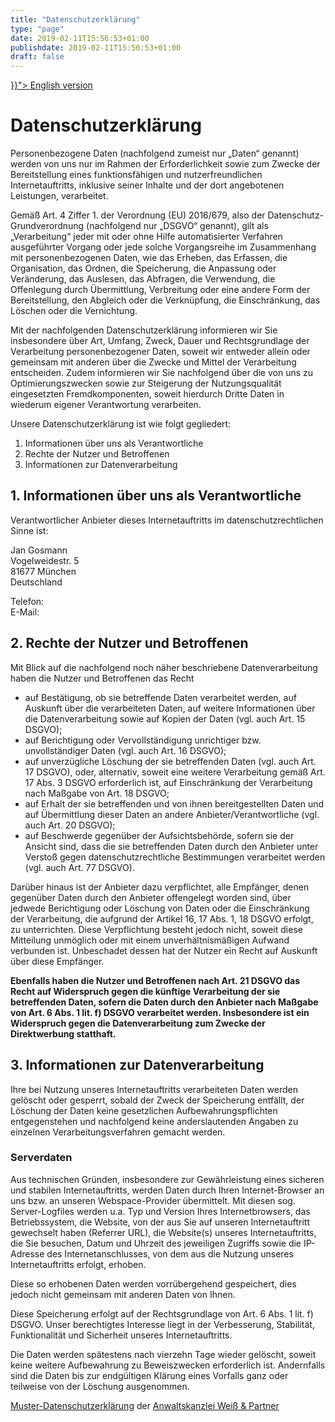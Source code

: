 ```yaml
---
title: "Datenschutzerklärung"
type: "page"
date: 2019-02-11T15:56:53+01:00
publishdate: 2019-02-11T15:56:53+01:00
draft: false
---
```


<p>
<a href="{{< relref path="/legal/privacy" lang="en" >}}">
    <span class="split-flag">
        <span class="flag-icon flag-icon-us ul"></span>
        <span class="flag-icon flag-icon-gb lr"></span>
    </span>
    English version
</a>
</p>

# Datenschutzerklärung

Personenbezogene Daten (nachfolgend zumeist nur „Daten“ genannt) werden von uns
nur im Rahmen der Erforderlichkeit sowie zum Zwecke der Bereitstellung eines
funktionsfähigen und nutzerfreundlichen Internetauftritts, inklusive seiner
Inhalte und der dort angebotenen Leistungen, verarbeitet.

Gemäß Art. 4 Ziffer 1. der Verordnung (EU) 2016/679, also der
Datenschutz-Grundverordnung (nachfolgend nur „DSGVO“ genannt), gilt als
„Verarbeitung“ jeder mit oder ohne Hilfe automatisierter Verfahren ausgeführter
Vorgang oder jede solche Vorgangsreihe im Zusammenhang mit personenbezogenen
Daten, wie das Erheben, das Erfassen, die Organisation, das Ordnen, die
Speicherung, die Anpassung oder Veränderung, das Auslesen, das Abfragen, die
Verwendung, die Offenlegung durch Übermittlung, Verbreitung oder eine andere
Form der Bereitstellung, den Abgleich oder die Verknüpfung, die Einschränkung,
das Löschen oder die Vernichtung.

Mit der nachfolgenden Datenschutzerklärung informieren wir Sie insbesondere über
Art, Umfang, Zweck, Dauer und Rechtsgrundlage der Verarbeitung personenbezogener
Daten, soweit wir entweder allein oder gemeinsam mit anderen über die Zwecke und
Mittel der Verarbeitung entscheiden. Zudem informieren wir Sie nachfolgend über
die von uns zu Optimierungszwecken sowie zur Steigerung der Nutzungsqualität
eingesetzten Fremdkomponenten, soweit hierdurch Dritte Daten in wiederum eigener
Verantwortung verarbeiten.

Unsere Datenschutzerklärung ist wie folgt gegliedert:

1. Informationen über uns als Verantwortliche
2. Rechte der Nutzer und Betroffenen
3. Informationen zur Datenverarbeitung

## 1. Informationen über uns als Verantwortliche

Verantwortlicher Anbieter dieses Internetauftritts im datenschutzrechtlichen
Sinne ist:

Jan Gosmann<br>
Vogelweidestr. 5<br>
81677 München<br>
Deutschland

Telefon: <span class="crypted-phone" data-country="+49" data-area="174"
  data-block0="3588" data-block1="307"></span><br>
E-Mail: <a href="#" class="crypted-email" data-name="adventures" data-domain="jgosmann"
  data-tld="de"></a>


## 2. Rechte der Nutzer und Betroffenen

Mit Blick auf die nachfolgend noch näher beschriebene Datenverarbeitung haben
die Nutzer und Betroffenen das Recht

* auf Bestätigung, ob sie betreffende Daten verarbeitet werden, auf Auskunft
  über die verarbeiteten Daten, auf weitere Informationen über die
  Datenverarbeitung sowie auf Kopien der Daten (vgl. auch Art. 15 DSGVO);
* auf Berichtigung oder Vervollständigung unrichtiger bzw. unvollständiger Daten
  (vgl. auch Art. 16 DSGVO);
* auf unverzügliche Löschung der sie betreffenden Daten (vgl. auch Art. 17
  DSGVO), oder, alternativ, soweit eine weitere Verarbeitung gemäß Art. 17 Abs.
  3 DSGVO erforderlich ist, auf Einschränkung der Verarbeitung nach Maßgabe von
  Art. 18 DSGVO;
* auf Erhalt der sie betreffenden und von ihnen bereitgestellten Daten und auf
  Übermittlung dieser Daten an andere Anbieter/Verantwortliche (vgl. auch Art.
  20 DSGVO);
* auf Beschwerde gegenüber der Aufsichtsbehörde, sofern sie der Ansicht sind,
  dass die sie betreffenden Daten durch den Anbieter unter Verstoß gegen
  datenschutzrechtliche Bestimmungen verarbeitet werden (vgl. auch Art. 77 DSGVO).

Darüber hinaus ist der Anbieter dazu verpflichtet, alle Empfänger, denen
gegenüber Daten durch den Anbieter offengelegt worden sind, über jedwede
Berichtigung oder Löschung von Daten oder die Einschränkung der Verarbeitung,
die aufgrund der Artikel 16, 17 Abs. 1, 18 DSGVO erfolgt, zu unterrichten. Diese
Verpflichtung besteht jedoch nicht, soweit diese Mitteilung unmöglich oder mit
einem unverhältnismäßigen Aufwand verbunden ist. Unbeschadet dessen hat der
Nutzer ein Recht auf Auskunft über diese Empfänger.

**Ebenfalls haben die Nutzer und Betroffenen nach Art. 21 DSGVO das Recht auf
Widerspruch gegen die künftige Verarbeitung der sie betreffenden Daten, sofern
die Daten durch den Anbieter nach Maßgabe von Art. 6 Abs. 1 lit. f) DSGVO
verarbeitet werden. Insbesondere ist ein Widerspruch gegen die Datenverarbeitung
zum Zwecke der Direktwerbung statthaft.**


## 3. Informationen zur Datenverarbeitung

Ihre bei Nutzung unseres Internetauftritts verarbeiteten Daten werden gelöscht
oder gesperrt, sobald der Zweck der Speicherung entfällt, der Löschung der Daten
keine gesetzlichen Aufbewahrungspflichten entgegenstehen und nachfolgend keine
anderslautenden Angaben zu einzelnen Verarbeitungsverfahren gemacht werden.

### Serverdaten

Aus technischen Gründen, insbesondere zur Gewährleistung eines sicheren und
stabilen Internetauftritts, werden Daten durch Ihren Internet-Browser an uns
bzw. an unseren Webspace-Provider übermittelt. Mit diesen sog. Server-Logfiles
werden u.a. Typ und Version Ihres Internetbrowsers, das Betriebssystem, die
Website, von der aus Sie auf unseren Internetauftritt gewechselt haben (Referrer
URL), die Website(s) unseres Internetauftritts, die Sie besuchen, Datum und
Uhrzeit des jeweiligen Zugriffs sowie die IP-Adresse des Internetanschlusses,
von dem aus die Nutzung unseres Internetauftritts erfolgt, erhoben.

Diese so erhobenen Daten werden vorrübergehend gespeichert, dies jedoch nicht
gemeinsam mit anderen Daten von Ihnen.

Diese Speicherung erfolgt auf der Rechtsgrundlage von Art. 6 Abs. 1 lit. f)
DSGVO. Unser berechtigtes Interesse liegt in der Verbesserung, Stabilität,
Funktionalität und Sicherheit unseres Internetauftritts.

Die Daten werden spätestens nach vierzehn Tage wieder gelöscht, soweit keine
weitere Aufbewahrung zu Beweiszwecken erforderlich ist. Andernfalls sind die
Daten bis zur endgültigen Klärung eines Vorfalls ganz oder teilweise von der
Löschung ausgenommen.


<a target="_blank" href="https://www.ratgeberrecht.eu/leistungen/muster-datenschutzerklaerung.html">Muster-Datenschutzerklärung</a> der <a target="_blank" href="https://www.ratgeberrecht.eu/datenschutz/datenschutzerklaerung-generator-dsgvo.html">Anwaltskanzlei
Weiß &amp; Partner</a></p>
